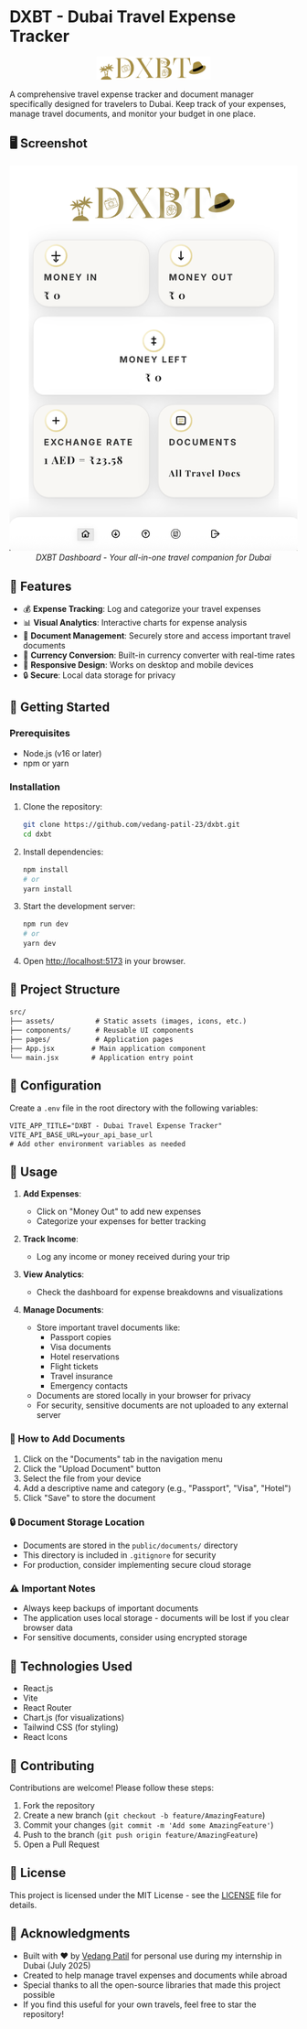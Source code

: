 # DXBT - Dubai Travel Expense Tracker

<p align="center">
  <img src="src/assets/logo.png" alt="DXBT Logo" width="200"/>
</p>

A comprehensive travel expense tracker and document manager specifically designed for travelers to Dubai. Keep track of your expenses, manage travel documents, and monitor your budget in one place.

## 🖥️ Screenshot

<p align="center">
  <img src="public/screenshots/homepage.png" alt="DXBT Homepage" width="800"/>
  <br/>
  <em>DXBT Dashboard - Your all-in-one travel companion for Dubai</em>
</p>

## 🌟 Features

- 💰 **Expense Tracking**: Log and categorize your travel expenses
- 📊 **Visual Analytics**: Interactive charts for expense analysis
- 📁 **Document Management**: Securely store and access important travel documents
- 💱 **Currency Conversion**: Built-in currency converter with real-time rates
- 📱 **Responsive Design**: Works on desktop and mobile devices
- 🔒 **Secure**: Local data storage for privacy

## 🚀 Getting Started

### Prerequisites

- Node.js (v16 or later)
- npm or yarn

### Installation

1. Clone the repository:
   ```bash
   git clone https://github.com/vedang-patil-23/dxbt.git
   cd dxbt
   ```

2. Install dependencies:
   ```bash
   npm install
   # or
   yarn install
   ```

3. Start the development server:
   ```bash
   npm run dev
   # or
   yarn dev
   ```

4. Open [http://localhost:5173](http://localhost:5173) in your browser.

## 📂 Project Structure

```
src/
├── assets/          # Static assets (images, icons, etc.)
├── components/      # Reusable UI components
├── pages/           # Application pages
├── App.jsx         # Main application component
└── main.jsx        # Application entry point
```

## 🔧 Configuration

Create a `.env` file in the root directory with the following variables:

```env
VITE_APP_TITLE="DXBT - Dubai Travel Expense Tracker"
VITE_API_BASE_URL=your_api_base_url
# Add other environment variables as needed
```

## 📝 Usage

1. **Add Expenses**:
   - Click on "Money Out" to add new expenses
   - Categorize your expenses for better tracking
   
2. **Track Income**:
   - Log any income or money received during your trip
   
3. **View Analytics**:
   - Check the dashboard for expense breakdowns and visualizations
   
4. **Manage Documents**:
   - Store important travel documents like:
     - Passport copies
     - Visa documents
     - Hotel reservations
     - Flight tickets
     - Travel insurance
     - Emergency contacts
   - Documents are stored locally in your browser for privacy
   - For security, sensitive documents are not uploaded to any external server

### 📁 How to Add Documents

1. Click on the "Documents" tab in the navigation menu
2. Click the "Upload Document" button
3. Select the file from your device
4. Add a descriptive name and category (e.g., "Passport", "Visa", "Hotel")
5. Click "Save" to store the document

### 🔒 Document Storage Location
- Documents are stored in the `public/documents/` directory
- This directory is included in `.gitignore` for security
- For production, consider implementing secure cloud storage

### ⚠️ Important Notes
- Always keep backups of important documents
- The application uses local storage - documents will be lost if you clear browser data
- For sensitive documents, consider using encrypted storage

## 📱 Technologies Used

- React.js
- Vite
- React Router
- Chart.js (for visualizations)
- Tailwind CSS (for styling)
- React Icons

## 🤝 Contributing

Contributions are welcome! Please follow these steps:

1. Fork the repository
2. Create a new branch (`git checkout -b feature/AmazingFeature`)
3. Commit your changes (`git commit -m 'Add some AmazingFeature'`)
4. Push to the branch (`git push origin feature/AmazingFeature`)
5. Open a Pull Request

## 📄 License

This project is licensed under the MIT License - see the [LICENSE](LICENSE) file for details.

## 🙏 Acknowledgments

- Built with ❤️ by [Vedang Patil](https://github.com/vedang-patil-23) for personal use during my internship in Dubai (July 2025)
- Created to help manage travel expenses and documents while abroad
- Special thanks to all the open-source libraries that made this project possible
- If you find this useful for your own travels, feel free to star the repository!

